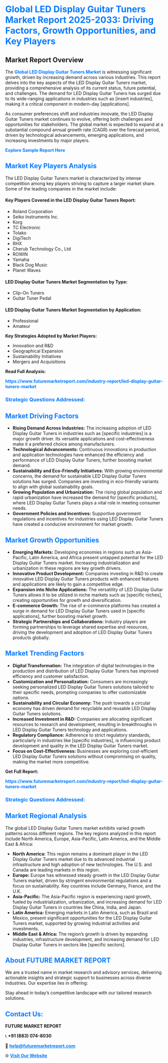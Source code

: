 <h1 style="color: #007BFF;">Global LED Display Guitar Tuners Market Report 2025-2033: Driving Factors, Growth Opportunities, and Key Players</h1>

<section id="overview">
<h2>Market Report Overview</h2>
<p>The <a href="https://www.futuremarketreport.com/industry-report/led-display-guitar-tuners-market" style="color: #007BFF; text-decoration: none;"><strong>Global LED Display Guitar Tuners Market</strong></a> is witnessing significant growth, driven by increasing demand across various industries. This report delves into the key aspects of the LED Display Guitar Tuners market, providing a comprehensive analysis of its current status, future potential, and challenges. The demand for LED Display Guitar Tuners has surged due to its wide-ranging applications in industries such as [insert industries], making it a critical component in modern-day [applications].</p>
<p>As consumer preferences shift and industries innovate, the LED Display Guitar Tuners market continues to evolve, offering both challenges and opportunities for stakeholders. The global market is expected to expand at a substantial compound annual growth rate (CAGR) over the forecast period, driven by technological advancements, emerging applications, and increasing investments by major players.</p>
</section>

<section id="overview">
<p><a href="https://www.futuremarketreport.com/request-sample/reportId=81978" style="color: #007BFF; text-decoration: none;"><strong>Explore Sample Report Here</strong></a></p>
</section>

<section id="key-players">
<h2 style="color: #007BFF;">Market Key Players Analysis</h2>
<p>The LED Display Guitar Tuners market is characterized by intense competition among key players striving to capture a larger market share. Some of the leading companies in the market include:</p>
<h4>Key Players Covered in the LED Display Guitar Tuners Report:</h4>
<ul><li>Roland Corporation</li><li>Seiko Instruments Inc.</li><li>Korg</li><li>TC Electronic</li><li>Tolako</li><li>DigiTech</li><li>RHX</li><li>Cherub Technology Co., Ltd</li><li>ROWIN</li><li>Yamaha</li><li>Black Dog Music</li><li>Planet Waves</li></ul>
<h4>LED Display Guitar Tuners Market Segmentation by Type:</h4>
<ul><li>Clip-On Tuners</li><li>Guitar Tuner Pedal</li></ul>

<h4>LED Display Guitar Tuners Market Segmentation by Application:</h4>
<ul><li>Professional</li><li>Amateur</li></ul>
<p><strong>Key Strategies Adopted by Market Players:</strong></p>
<ul>
<li>Innovation and R&D</li>
<li>Geographical Expansion</li>
<li>Sustainability Initiatives</li>
<li>Mergers and Acquisitions</li>
</ul>
</section>

<section>
<p><strong>Read Full Analysis: </strong></p><a href="https://www.futuremarketreport.com/industry-report/led-display-guitar-tuners-market" style="color: #007BFF; text-decoration: none;"><strong>https://www.futuremarketreport.com/industry-report/led-display-guitar-tuners-market</strong></a>
<h3 style="color: #007BFF;">Strategic Questions Addressed:</h3>
</section>

<section id="driving-factors">
<h2 style="color: #007BFF;">Market Driving Factors</h2>
<ul>
<li><strong>Rising Demand Across Industries:</strong> The increasing adoption of LED Display Guitar Tuners in industries such as [specific industries] is a major growth driver. Its versatile applications and cost-effectiveness make it a preferred choice among manufacturers.</li>
<li><strong>Technological Advancements:</strong> Continuous innovations in production and application technologies have enhanced the efficiency and performance of LED Display Guitar Tuners, further boosting market demand.</li>
<li><strong>Sustainability and Eco-Friendly Initiatives:</strong> With growing environmental concerns, the demand for sustainable LED Display Guitar Tuners solutions has surged. Companies are investing in eco-friendly variants to align with global sustainability goals.</li>
<li><strong>Growing Population and Urbanization:</strong> The rising global population and rapid urbanization have increased the demand for [specific products], where LED Display Guitar Tuners plays a vital role in meeting consumer needs.</li>
<li><strong>Government Policies and Incentives:</strong> Supportive government regulations and incentives for industries using LED Display Guitar Tuners have created a conducive environment for market growth.</li>
</ul>
</section>

<section id="growth-opportunities">
<h2 style="color: #007BFF;">Market Growth Opportunities</h2>
<ul>
<li><strong>Emerging Markets:</strong> Developing economies in regions such as Asia-Pacific, Latin America, and Africa present untapped potential for the LED Display Guitar Tuners market. Increasing industrialization and urbanization in these regions are key growth drivers.</li>
<li><strong>Innovative Product Development:</strong> Companies investing in R&D to create innovative LED Display Guitar Tuners products with enhanced features and applications are likely to gain a competitive edge.</li>
<li><strong>Expansion into Niche Applications:</strong> The versatility of LED Display Guitar Tuners allows it to be utilized in niche markets such as [specific niches], creating opportunities for growth and diversification.</li>
<li><strong>E-commerce Growth:</strong> The rise of e-commerce platforms has created a surge in demand for LED Display Guitar Tuners used in [specific applications], further boosting market growth.</li>
<li><strong>Strategic Partnerships and Collaborations:</strong> Industry players are forming partnerships to leverage shared expertise and resources, driving the development and adoption of LED Display Guitar Tuners products globally.</li>
</ul>
</section>

<section id="trending-factors">
<h2 style="color: #007BFF;">Market Trending Factors</h2>
<ul>
<li><strong>Digital Transformation:</strong> The integration of digital technologies in the production and distribution of LED Display Guitar Tuners has improved efficiency and customer satisfaction.</li>
<li><strong>Customization and Personalization:</strong> Consumers are increasingly seeking personalized LED Display Guitar Tuners solutions tailored to their specific needs, prompting companies to offer customizable options.</li>
<li><strong>Sustainability and Circular Economy:</strong> The push towards a circular economy has driven demand for recyclable and reusable LED Display Guitar Tuners solutions.</li>
<li><strong>Increased Investment in R&D:</strong> Companies are allocating significant resources to research and development, resulting in breakthroughs in LED Display Guitar Tuners technology and applications.</li>
<li><strong>Regulatory Compliance:</strong> Adherence to strict regulatory standards, particularly in industries like [specific industries], is influencing product development and quality in the LED Display Guitar Tuners market.</li>
<li><strong>Focus on Cost-Effectiveness:</strong> Businesses are exploring cost-efficient LED Display Guitar Tuners solutions without compromising on quality, making the market more competitive.</li>
</ul>
</section>

<section>
<p><strong>Get Full Report: </strong></p><a href="https://www.futuremarketreport.com/industry-report/led-display-guitar-tuners-market" style="color: #007BFF; text-decoration: none;"><strong>https://www.futuremarketreport.com/industry-report/led-display-guitar-tuners-market</strong></a>
<h3 style="color: #007BFF;">Strategic Questions Addressed:</h3>
</section>


<section id="regional-analysis">
<h2 style="color: #007BFF;">Market Regional Analysis</h2>
<p>The global LED Display Guitar Tuners market exhibits varied growth patterns across different regions. The key regions analyzed in this report include North America, Europe, Asia-Pacific, Latin America, and the Middle East & Africa:</p>
<ul>
<li><strong>North America:</strong> This region remains a dominant player in the LED Display Guitar Tuners market due to its advanced industrial infrastructure and high adoption of new technologies. The U.S. and Canada are leading markets in this region.</li>
<li><strong>Europe:</strong> Europe has witnessed steady growth in the LED Display Guitar Tuners market, driven by stringent environmental regulations and a focus on sustainability. Key countries include Germany, France, and the U.K.</li>
<li><strong>Asia-Pacific:</strong> The Asia-Pacific region is experiencing rapid growth, fueled by industrialization, urbanization, and increasing demand for LED Display Guitar Tuners in countries like China, India, and Japan.</li>
<li><strong>Latin America:</strong> Emerging markets in Latin America, such as Brazil and Mexico, present significant opportunities for the LED Display Guitar Tuners market, supported by growing industrial activities and investments.</li>
<li><strong>Middle East & Africa:</strong> The region’s growth is driven by expanding industries, infrastructure development, and increasing demand for LED Display Guitar Tuners in sectors like [specific sectors].</li>
</ul>
</section>

<footer>
<h2 style="color: #007BFF;">About FUTURE MARKET REPORT</h2>
<p>We are a trusted name in market research and advisory services, delivering actionable insights and strategic support to businesses across diverse industries. Our expertise lies in offering:</p>

<p>Stay ahead in today’s competitive landscape with our tailored research solutions.</p>

<h2 style="color: #007BFF;">Contact Us:</h2>
<p><strong>FUTURE MARKET REPORT</strong></p>
<p>📞 <strong>+91 (883) 074-8030</strong></p>
<p>📧 <strong><a href="mailto:help@futuremarketreport.com" style="color: #007BFF;">help@futuremarketreport.com</a></strong></p>
<p>🌐 <strong><a href="https://www.futuremarketreport.com/" style="color: #007BFF;">Visit Our Website</a></strong></p>
</footer>